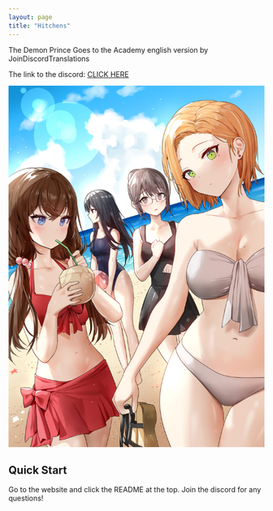 ```yaml
---
layout: page
title: "Hitchens"
---
```


The Demon Prince Goes to the Academy english version by JoinDiscordTranslations

The link to the discord: [CLICK HERE](https://discord.gg/fWcnF6mQ4E)

![[The Goodstuff](assets\images\illustrations\173.jpg)](https://github.com/GhostofSky/DPGATranslations/blob/master/assets/images/illustrations/173.jpg)

## Quick Start
Go to the website and click the README at the top. Join the discord for any questions!